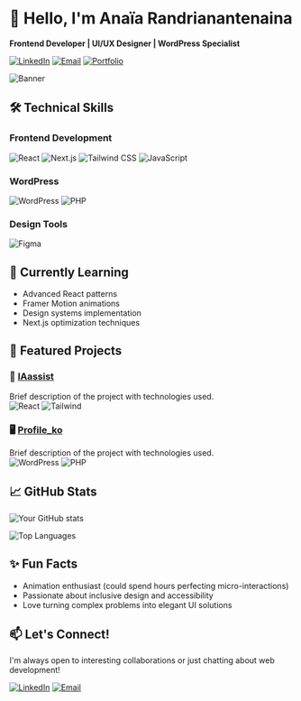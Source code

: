 # 👋 Hello, I'm Anaïa Randrianantenaina

**Frontend Developer | UI/UX Designer | WordPress Specialist**

[![LinkedIn](https://img.shields.io/badge/LinkedIn-Connect-blue?style=for-the-badge&logo=linkedin)](https://www.linkedin.com/in/Anaïa+Randrianantenaina)
[![Email](https://img.shields.io/badge/Email-Contact%20Me-red?style=for-the-badge&logo=gmail)](mailto:anaiarandrianantenaina@gmail.com)
[![Portfolio](https://img.shields.io/badge/🚀-Portfolio-black?style=for-the-badge)](https://anaiarandria.vercel.app/)

![Banner](https://via.placeholder.com/1920x400.png?text=Anaïa+Randrianantenaina+-+Frontend+Developer)

## 🛠 Technical Skills

### Frontend Development
![React](https://img.shields.io/badge/React-61DAFB?style=for-the-badge&logo=react&logoColor=black)
![Next.js](https://img.shields.io/badge/Next.js-000000?style=for-the-badge&logo=next.js&logoColor=white)
![Tailwind CSS](https://img.shields.io/badge/Tailwind_CSS-38B2AC?style=for-the-badge&logo=tailwind-css&logoColor=white)
![JavaScript](https://img.shields.io/badge/JavaScript-F7DF1E?style=for-the-badge&logo=javascript&logoColor=black)

### WordPress
![WordPress](https://img.shields.io/badge/WordPress-21759B?style=for-the-badge&logo=wordpress&logoColor=white)
![PHP](https://img.shields.io/badge/PHP-777BB4?style=for-the-badge&logo=php&logoColor=white)

### Design Tools
![Figma](https://img.shields.io/badge/Figma-F24E1E?style=for-the-badge&logo=figma&logoColor=white)

## 🌱 Currently Learning
- Advanced React patterns
- Framer Motion animations
- Design systems implementation
- Next.js optimization techniques

## 💼 Featured Projects

### 🎨 [IAassist](https://github.com/AnaiaRn/IAassist.git)
Brief description of the project with technologies used.  
![React](https://img.shields.io/badge/-React-61DAFB?logo=react&logoColor=white&style=flat) 
![Tailwind](https://img.shields.io/badge/-Tailwind-38B2AC?logo=tailwind-css&logoColor=white&style=flat)

### 🖥 [Profile_ko](https://github.com/AnaiaRn/profileko.git)
Brief description of the project with technologies used.  
![WordPress](https://img.shields.io/badge/-WordPress-21759B?logo=wordpress&logoColor=white&style=flat) 
![PHP](https://img.shields.io/badge/-PHP-777BB4?logo=php&logoColor=white&style=flat)

## 📈 GitHub Stats

![Your GitHub stats](https://github-readme-stats.vercel.app/api?username=AnaiaRn&show_icons=true&theme=radical)

![Top Languages](https://github-readme-stats.vercel.app/api/top-langs/?username=AnaiaRn&layout=compact&theme=radical)

## ✨ Fun Facts
- Animation enthusiast (could spend hours perfecting micro-interactions)
- Passionate about inclusive design and accessibility
- Love turning complex problems into elegant UI solutions

## 📫 Let's Connect!
I'm always open to interesting collaborations or just chatting about web development!

[![LinkedIn](https://img.shields.io/badge/LinkedIn-Connect-blue?style=flat&logo=linkedin)](https://www.linkedin.com/in/Anaïa+Randrianantenaina)
[![Email](https://img.shields.io/badge/Email-Contact%20Me-red?style=flat&logo=gmail)](mailto:anaiarandrianantenaina@gmail.com)
